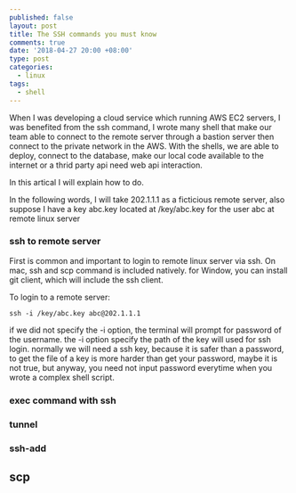 ```yaml
---
published: false
layout: post
title: The SSH commands you must know
comments: true
date: '2018-04-27 20:00 +08:00'
type: post
categories:
  - linux
tags:
  - shell
---
```

When I was developing a cloud service which running AWS EC2 servers, I was benefited from the ssh command, I wrote many shell that make our team able to connect to the remote server through a bastion server then connect to the private network in the AWS. With the shells, we are able to deploy, connect to the database, make our local code available to the internet or a thrid party api need web api interaction. 

In this artical I will explain how to do.

In the following words, I will take 202.1.1.1 as a ficticious remote server, also suppose I have a key abc.key located at /key/abc.key for the user abc at remote linux server

### ssh to remote server
First is common and important to login to remote linux server via ssh.
On mac, ssh and scp command is included natively. for Window, you can install git client, which will include the ssh client.

To login to a remote server:
```shell
ssh -i /key/abc.key abc@202.1.1.1
```
if we did not specify the -i option, the terminal will prompt for password of the username. the -i option specify the path of the key will used for ssh login. normally we will need a ssh key, because it is safer than a password, to get the file of a key is more harder than get your password, maybe it is not true, but anyway, you need not input password everytime when you wrote a complex shell script.

### exec command with ssh


### tunnel
### ssh-add

## scp
